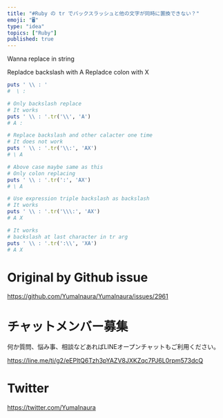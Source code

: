 ```yaml
---
title: "#Ruby の tr でバックスラッシュと他の文字が同時に置換できない？"
emoji: "🖥"
type: "idea"
topics: ["Ruby"]
published: true
---
```


Wanna replace in string

Repladce backslash with A
Repladce colon with X

```rb
puts ' \\ : '
#  \ :

# Only backslash replace
# It works
puts ' \\ : '.tr('\\', 'A')
# A :

# Replace backslash and other calacter one time
# It does not work
puts ' \\ : '.tr('\\:', 'AX')
# \ A

# Above case maybe same as this
# Only colon replacing
puts ' \\ : '.tr(':', 'AX')
# \ A

# Use expression triple backslash as backslash
# It works
puts ' \\ : '.tr('\\\:', 'AX')
# A X

# It works
# backslash at last character in tr arg
puts ' \\ : '.tr(':\\', 'XA')
# A X
```

# Original by Github issue

https://github.com/YumaInaura/YumaInaura/issues/2961








<!-- Update From Qiita API -->

# チャットメンバー募集


何か質問、悩み事、相談などあればLINEオープンチャットもご利用ください。

https://line.me/ti/g2/eEPltQ6Tzh3pYAZV8JXKZqc7PJ6L0rpm573dcQ





# Twitter


https://twitter.com/YumaInaura


<!-- Update From Qiita API -->


